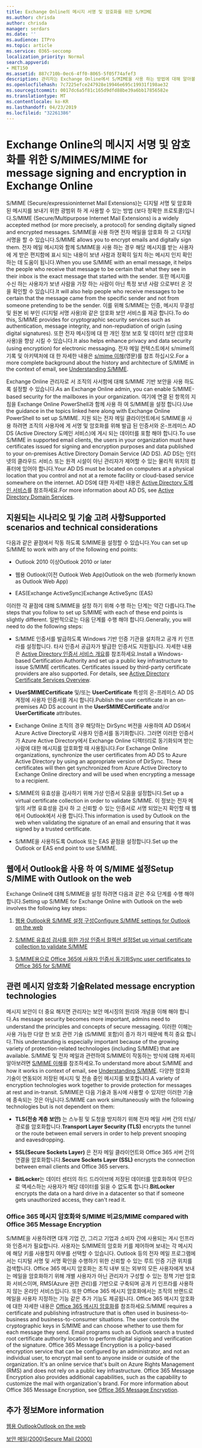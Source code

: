 ```yaml
---
title: Exchange Online의 메시지 서명 및 암호화를 위한 S/MIME
ms.author: chrisda
author: chrisda
manager: serdars
ms.date: ''
ms.audience: ITPro
ms.topic: article
ms.service: O365-seccomp
localization_priority: Normal
search.appverid:
- MET150
ms.assetid: 887c710b-0ec6-4ff0-8065-5f05f74afef3
description: 관리자는 Exchange Online에서 S/MIME을 사용 하는 방법에 대해 알아볼 수 있습니다.
ms.openlocfilehash: 7c7225efce247928e19946e695c19931f198ae32
ms.sourcegitcommit: 0017dc6a5f81c165d9dfd88be39a6bb17856582e
ms.translationtype: MT
ms.contentlocale: ko-KR
ms.lasthandoff: 04/23/2019
ms.locfileid: "32261386"
---
```

# <a name="smime-for-message-signing-and-encryption-in-exchange-online"></a><span data-ttu-id="2b051-103">Exchange Online의 메시지 서명 및 암호화를 위한 S/MIME</span><span class="sxs-lookup"><span data-stu-id="2b051-103">S/MIME for message signing and encryption in Exchange Online</span></span>

<span data-ttu-id="2b051-104">S/MIME (Secure/expressioninternet Mail Extensions)는 디지털 서명 및 암호화 된 메시지를 보내기 위한 광범위 하 게 사용할 수 있는 방법 (보다 정확한 프로토콜)입니다.</span><span class="sxs-lookup"><span data-stu-id="2b051-104">S/MIME (Secure/Multipurpose Internet Mail Extensions) is a widely accepted method (or more precisely, a protocol) for sending digitally signed and encrypted messages.</span></span> <span data-ttu-id="2b051-105">S/MIME을 사용 하면 전자 메일을 암호화 하 고 디지털 서명을 할 수 있습니다.</span><span class="sxs-lookup"><span data-stu-id="2b051-105">S/MIME allows you to encrypt emails and digitally sign them.</span></span> <span data-ttu-id="2b051-106">전자 메일 메시지와 함께 S/MIME을 사용 하는 경우 해당 메시지를 받는 사용자에 게 받은 편지함에 표시 되는 내용이 보낸 사람과 정확히 일치 하는 메시지 인지 확인 하는 데 도움이 됩니다.</span><span class="sxs-lookup"><span data-stu-id="2b051-106">When you use S/MIME with an email message, it helps the people who receive that message to be certain that what they see in their inbox is the exact message that started with the sender.</span></span> <span data-ttu-id="2b051-107">또한 메시지를 수신 하는 사용자가 보낸 사람을 가장 하는 사람이 아닌 특정 보낸 사람 으로부터 온 것을 확인할 수 있습니다.</span><span class="sxs-lookup"><span data-stu-id="2b051-107">It will also help people who receive messages to be certain that the message came from the specific sender and not from someone pretending to be the sender.</span></span> <span data-ttu-id="2b051-108">이를 위해 S/MIME는 인증, 메시지 무결성 및 원본 비 부인 (디지털 서명 사용)와 같은 암호화 보안 서비스를 제공 합니다.</span><span class="sxs-lookup"><span data-stu-id="2b051-108">To do this, S/MIME provides for cryptographic security services such as authentication, message integrity, and non-repudiation of origin (using digital signatures).</span></span> <span data-ttu-id="2b051-109">또한 전자 메시징에 대 한 개인 정보 보호 및 데이터 보안 (암호화 사용)을 향상 시킬 수 있습니다.</span><span class="sxs-lookup"><span data-stu-id="2b051-109">It also helps enhance privacy and data security (using encryption) for electronic messaging.</span></span> <span data-ttu-id="2b051-110">전자 메일 컨텍스트에서 s/mime의 기록 및 아키텍처에 대 한 자세한 내용은 [s/mime 이해](https://go.microsoft.com/fwlink/?LinkID=393948)(영문)를 참조 하십시오.</span><span class="sxs-lookup"><span data-stu-id="2b051-110">For a more complete background about the history and architecture of S/MIME in the context of email, see [Understanding S/MIME](https://go.microsoft.com/fwlink/?LinkID=393948).</span></span>

<span data-ttu-id="2b051-111">Exchange Online 관리자로 서 조직의 사서함에 대해 S/MIME 기반 보안을 사용 하도록 설정할 수 있습니다.</span><span class="sxs-lookup"><span data-stu-id="2b051-111">As an Exchange Online admin, you can enable S/MIME-based security for the mailboxes in your organization.</span></span> <span data-ttu-id="2b051-112">여기에 연결 된 항목의 지침을 Exchange Online PowerShell과 함께 사용 하 여 S/MIME을 설정 합니다.</span><span class="sxs-lookup"><span data-stu-id="2b051-112">Use the guidance in the topics linked here along with Exchange Online PowerShell to set up S/MIME.</span></span> <span data-ttu-id="2b051-113">지원 되는 전자 메일 클라이언트에서 S/MIME을 사용 하려면 조직의 사용자에 게 서명 및 암호화를 위해 발급 된 인증서와 온-프레미스 AD DS (Active Directory 도메인 서비스)에 게시 되는 데이터를 포함 해야 합니다.</span><span class="sxs-lookup"><span data-stu-id="2b051-113">To use S/MIME in supported email clients, the users in your organization must have certificates issued for signing and encryption purposes and data published to your on-premises Active Directory Domain Service (AD DS).</span></span> <span data-ttu-id="2b051-114">AD DS는 인터넷의 클라우드 서비스 또는 원격 시설이 아닌 관리자가 제어할 수 있는 물리적 위치의 컴퓨터에 있어야 합니다.</span><span class="sxs-lookup"><span data-stu-id="2b051-114">Your AD DS must be located on computers at a physical location that you control and not at a remote facility or cloud-based service somewhere on the internet.</span></span> <span data-ttu-id="2b051-115">AD DS에 대한 자세한 내용은 [Active Directory 도메인 서비스](https://go.microsoft.com/fwlink/?LinkID=394064)를 참조하세요.</span><span class="sxs-lookup"><span data-stu-id="2b051-115">For more information about AD DS, see [Active Directory Domain Services](https://go.microsoft.com/fwlink/?LinkID=394064).</span></span>

## <a name="supported-scenarios-and-technical-considerations"></a><span data-ttu-id="2b051-116">지원되는 시나리오 및 기술 고려 사항</span><span class="sxs-lookup"><span data-stu-id="2b051-116">Supported scenarios and technical considerations</span></span>

<span data-ttu-id="2b051-117">다음과 같은 끝점에서 작동 하도록 S/MIME을 설정할 수 있습니다.</span><span class="sxs-lookup"><span data-stu-id="2b051-117">You can set up S/MIME to work with any of the following end points:</span></span>

- <span data-ttu-id="2b051-118">Outlook 2010 이상</span><span class="sxs-lookup"><span data-stu-id="2b051-118">Outlook 2010 or later</span></span>

- <span data-ttu-id="2b051-119">웹용 Outlook(이전 Outlook Web App)</span><span class="sxs-lookup"><span data-stu-id="2b051-119">Outlook on the web (formerly known as Outlook Web App)</span></span>

- <span data-ttu-id="2b051-120">EAS(Exchange ActiveSync)</span><span class="sxs-lookup"><span data-stu-id="2b051-120">Exchange ActiveSync (EAS)</span></span>

<span data-ttu-id="2b051-121">이러한 각 끝점에 대해 S/MIME을 설정 하기 위해 수행 하는 단계는 약간 다릅니다.</span><span class="sxs-lookup"><span data-stu-id="2b051-121">The steps that you follow to set up S/MIME with each of these end points is slightly different.</span></span> <span data-ttu-id="2b051-122">일반적으로는 다음 단계를 수행 해야 합니다.</span><span class="sxs-lookup"><span data-stu-id="2b051-122">Generally, you will need to do the following steps:</span></span>

- <span data-ttu-id="2b051-p104">S/MIME 인증서를 발급하도록 Windows 기반 인증 기관을 설치하고 공개 키 인프라를 설정합니다. 타사 인증서 공급자가 발급한 인증서도 지원됩니다. 자세한 내용은 [Active Directory 인증서 서비스 개요](https://technet.microsoft.com/library/hh831740.aspx)를 참조하세요.</span><span class="sxs-lookup"><span data-stu-id="2b051-p104">Install a Windows-based Certification Authority and set up a public key infrastructure to issue S/MIME certificates. Certificates issued by third-party certificate providers are also supported. For details, see [Active Directory Certificate Services Overview](https://technet.microsoft.com/library/hh831740.aspx).</span></span>

- <span data-ttu-id="2b051-126">**UserSMIMECertificate** 및/또는 **UserCertificate** 특성의 온-프레미스 AD DS 계정에 사용자 인증서를 게시 합니다.</span><span class="sxs-lookup"><span data-stu-id="2b051-126">Publish the user certificate in an on-premises AD DS account in the **UserSMIMECertificate** and/or **UserCertificate** attributes.</span></span>

- <span data-ttu-id="2b051-p105">Exchange Online 조직의 경우 해당하는 DirSync 버전을 사용하여 AD DS에서 Azure Active Directory로 사용자 인증서를 동기화합니다. 그러면 이러한 인증서가 Azure Active Directory에서 Exchange Online 디렉터리로 동기화되며 받는 사람에 대한 메시지를 암호화할 때 사용됩니다.</span><span class="sxs-lookup"><span data-stu-id="2b051-p105">For Exchange Online organizations, synchronize the user certificates from AD DS to Azure Active Directory by using an appropriate version of DirSync. These certificates will then get synchronized from Azure Active Directory to Exchange Online directory and will be used when encrypting a message to a recipient.</span></span>

- <span data-ttu-id="2b051-129">S/MIME의 유효성을 검사하기 위해 가상 인증서 모음을 설정합니다.</span><span class="sxs-lookup"><span data-stu-id="2b051-129">Set up a virtual certificate collection in order to validate S/MIME.</span></span> <span data-ttu-id="2b051-130">이 정보는 전자 메일의 서명 유효성을 검사 하 고 신뢰할 수 있는 인증서로 서명 되었는지 확인할 때 웹에서 Outlook에서 사용 합니다.</span><span class="sxs-lookup"><span data-stu-id="2b051-130">This information is used by Outlook on the web when validating the signature of an email and ensuring that it was signed by a trusted certificate.</span></span>

- <span data-ttu-id="2b051-131">S/MIME을 사용하도록 Outlook 또는 EAS 끝점을 설정합니다.</span><span class="sxs-lookup"><span data-stu-id="2b051-131">Set up the Outlook or EAS end point to use S/MIME.</span></span>

## <a name="setup-smime-with-outlook-on-the-web"></a><span data-ttu-id="2b051-132">웹에서 Outlook을 사용 하 여 S/MIME 설정</span><span class="sxs-lookup"><span data-stu-id="2b051-132">Setup S/MIME with Outlook on the web</span></span>

<span data-ttu-id="2b051-133">Exchange Online에 대해 S/MIME을 설정 하려면 다음과 같은 주요 단계를 수행 해야 합니다.</span><span class="sxs-lookup"><span data-stu-id="2b051-133">Setting up S/MIME for Exchange Online with Outlook on the web involves the following key steps:</span></span>

1. [<span data-ttu-id="2b051-134">웹용 Outlook용 S/MIME 설정 구성</span><span class="sxs-lookup"><span data-stu-id="2b051-134">Configure S/MIME settings for Outlook on the web</span></span>](configure-s-mime-settings-for-outlook-web-app.md)

2. [<span data-ttu-id="2b051-135">S/MIME 유효성 검사를 위한 가상 인증서 컬렉션 설정</span><span class="sxs-lookup"><span data-stu-id="2b051-135">Set up virtual certificate collection to validate S/MIME</span></span>](set-up-virtual-certificate-collection-to-validate-s-mime.md)

3. [<span data-ttu-id="2b051-136">S/MIME용으로 Office 365에 사용자 인증서 동기화</span><span class="sxs-lookup"><span data-stu-id="2b051-136">Sync user certificates to Office 365 for S/MIME</span></span>](sync-user-certificates-to-office-365-for-s-mime.md)

## <a name="related-message-encryption-technologies"></a><span data-ttu-id="2b051-137">관련 메시지 암호화 기술</span><span class="sxs-lookup"><span data-stu-id="2b051-137">Related message encryption technologies</span></span>

<span data-ttu-id="2b051-138">메시지 보안이 더 중요 해지면 관리자는 보안 메시징의 원리와 개념을 이해 해야 합니다.</span><span class="sxs-lookup"><span data-stu-id="2b051-138">As message security becomes more important, admins need to understand the principles and concepts of secure messaging.</span></span> <span data-ttu-id="2b051-139">이러한 이해는 사용 가능한 다양 한 보호 관련 기술 (S/MIME 포함)이 증가 하기 때문에 특히 중요 합니다.</span><span class="sxs-lookup"><span data-stu-id="2b051-139">This understanding is especially important because of the growing variety of protection-related technologies (including S/MIME) that are available.</span></span> <span data-ttu-id="2b051-140">S/MIME 및 전자 메일과 관련하여 S/MIME이 작동하는 방식에 대해 자세히 알아보려면 [S/MIME 이해](https://go.microsoft.com/fwlink/?LinkID=393948)를 참조하세요.</span><span class="sxs-lookup"><span data-stu-id="2b051-140">To understand more about S/MIME and how it works in context of email, see [Understanding S/MIME](https://go.microsoft.com/fwlink/?LinkID=393948).</span></span> <span data-ttu-id="2b051-141">다양한 암호화 기술이 연동되어 저장된 메시지 및 전송 중인 메시지를 보호합니다.</span><span class="sxs-lookup"><span data-stu-id="2b051-141">A variety of encryption technologies work together to provide protection for messages at rest and in-transit.</span></span> <span data-ttu-id="2b051-142">S/MIME은 다음 기술과 동시에 사용할 수 있지만 이러한 기술에 종속되는 것은 아닙니다.</span><span class="sxs-lookup"><span data-stu-id="2b051-142">S/MIME can work simultaneously with the following technologies but is not dependent on them:</span></span>

- <span data-ttu-id="2b051-143">**TLS(전송 계층 보안)** 는 스누핑 및 도청을 방지하기 위해 전자 메일 서버 간의 터널/경로를 암호화합니다.</span><span class="sxs-lookup"><span data-stu-id="2b051-143">**Transport Layer Security (TLS)** encrypts the tunnel or the route between email servers in order to help prevent snooping and eavesdropping.</span></span>

- <span data-ttu-id="2b051-144">**SSL(Secure Sockets Layer)** 은 전자 메일 클라이언트와 Office 365 서버 간의 연결을 암호화합니다.</span><span class="sxs-lookup"><span data-stu-id="2b051-144">**Secure Sockets Layer (SSL)** encrypts the connection between email clients and Office 365 servers.</span></span>

- <span data-ttu-id="2b051-145">**BitLocker**는 데이터 센터의 하드 드라이브에 저장된 데이터를 암호화하여 무단으로 액세스하는 사용자가 해당 데이터를 읽을 수 없도록 합니다.</span><span class="sxs-lookup"><span data-stu-id="2b051-145">**BitLocker** encrypts the data on a hard drive in a datacenter so that if someone gets unauthorized access, they can't read it.</span></span>

### <a name="smime-compared-with-office-365-message-encryption"></a><span data-ttu-id="2b051-146">Office 365 메시지 암호화와 S/MIME 비교</span><span class="sxs-lookup"><span data-stu-id="2b051-146">S/MIME compared with Office 365 Message Encryption</span></span>

<span data-ttu-id="2b051-p108">S/MIME을 사용하려면 대개 기업 간, 그리고 기업과 소비자 간에 사용되는 게시 인프라와 인증서가 필요합니다. 사용자는 S/MIME의 암호화 키를 제어하며 보내는 각 메시지에 해당 키를 사용할지 여부를 선택할 수 있습니다. Outlook 등의 전자 메일 프로그램에서는 디지털 서명 및 서명 확인을 수행하기 위한 신뢰할 수 있는 루트 인증 기관 위치를 검색합니다. Office 365 메시지 암호화는 조직 내부 또는 외부의 모든 사용자에게 보내는 메일을 암호화하기 위해 개별 사용자가 아닌 관리자가 구성할 수 있는 정책 기반 암호화 서비스이며, RMS(Azure 권한 관리)를 기반으로 구축되며 공개 키 인프라를 사용하지 않는 온라인 서비스입니다. 또한 Office 365 메시지 암호화에서는 조직의 브랜드로 메일을 사용자 지정하는 기능 같은 추가 기능도 제공됩니다. Office 365 메시지 암호화에 대한 자세한 내용은 [Office 365 메시지 암호화](https://go.microsoft.com/fwlink/?LinkID=392525)를 참조하세요.</span><span class="sxs-lookup"><span data-stu-id="2b051-p108">S/MIME requires a certificate and publishing infrastructure that is often used in business-to-business and business-to-consumer situations. The user controls the cryptographic keys in S/MIME and can choose whether to use them for each message they send. Email programs such as Outlook search a trusted root certificate authority location to perform digital signing and verification of the signature. Office 365 Message Encryption is a policy-based encryption service that can be configured by an administrator, and not an individual user, to encrypt mail sent to anyone inside or outside of the organization. It's an online service that's built on Azure Rights Management (RMS) and does not rely on a public key infrastructure. Office 365 Message Encryption also provides additional capabilities, such as the capability to customize the mail with organization's brand. For more information about Office 365 Message Encryption, see [Office 365 Message Encryption](https://go.microsoft.com/fwlink/?LinkID=392525).</span></span>

## <a name="more-information"></a><span data-ttu-id="2b051-154">추가 정보</span><span class="sxs-lookup"><span data-stu-id="2b051-154">More information</span></span>

[<span data-ttu-id="2b051-155">웹용 Outlook</span><span class="sxs-lookup"><span data-stu-id="2b051-155">Outlook on the web</span></span>](http://technet.microsoft.com/library/3814b665-01e8-4881-9a44-163f14789ee4.aspx)

[<span data-ttu-id="2b051-156">보안 메일(2000)</span><span class="sxs-lookup"><span data-stu-id="2b051-156">Secure Mail (2000)</span></span>](https://technet.microsoft.com/en-us/library/cc962043.aspx)

